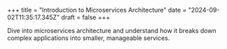 +++
title = "Introduction to Microservices Architecture"
date = "2024-09-02T11:35:17.345Z"
draft = false
+++

  Dive into microservices architecture and understand how it breaks down complex applications into smaller, manageable services.
        
